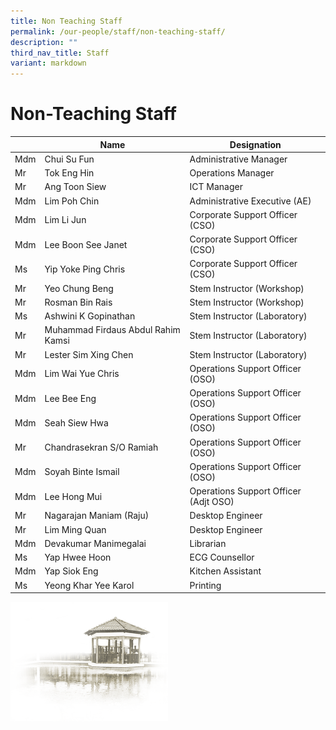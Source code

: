 ```yaml
---
title: Non Teaching Staff
permalink: /our-people/staff/non-teaching-staff/
description: ""
third_nav_title: Staff
variant: markdown
---
```

# **Non-Teaching Staff**

|  | Name | Designation |
| --- | --- | --- |
| Mdm | Chui Su Fun | Administrative Manager |
| Mr | Tok Eng Hin | Operations Manager |
| Mr | Ang Toon Siew | ICT Manager |
| Mdm | Lim Poh Chin | Administrative Executive (AE) |
| Mdm | Lim Li Jun&nbsp; | Corporate Support Officer (CSO)&nbsp; |
| Mdm | Lee Boon See Janet&nbsp; | Corporate Support Officer (CSO)&nbsp; |
| Ms | Yip Yoke Ping Chris | Corporate Support Officer (CSO)&nbsp; |
| Mr | Yeo Chung Beng | Stem Instructor (Workshop) |
| Mr | Rosman Bin Rais | Stem Instructor (Workshop) |
| Ms | Ashwini K Gopinathan | Stem Instructor (Laboratory) |
| Mr | Muhammad Firdaus Abdul Rahim Kamsi | Stem Instructor (Laboratory) |
| Mr | Lester Sim Xing Chen | Stem Instructor (Laboratory) |
| Mdm | Lim Wai Yue Chris | Operations Support Officer  (OSO) |
| Mdm | Lee Bee Eng | Operations Support Officer (OSO) |
| Mdm | Seah Siew Hwa | Operations Support Officer (OSO) |
| Mr | Chandrasekran S/O Ramiah | Operations Support Officer (OSO) |
| Mdm | Soyah Binte Ismail | Operations Support Officer (OSO) |
| Mdm | Lee Hong Mui | Operations Support Officer (Adjt OSO) |
| Mr | Nagarajan Maniam (Raju) | Desktop Engineer |
| Mr&nbsp; | Lim Ming Quan&nbsp; | Desktop Engineer&nbsp; |
| Mdm | Devakumar Manimegalai | Librarian |
| Ms | Yap Hwee Hoon&nbsp; | ECG Counsellor |
| Mdm | Yap Siok Eng&nbsp; | Kitchen Assistant |
| Ms | Yeong Khar Yee Karol&nbsp; | Printing |


<img src="/images/pavilion.png" style="width:50%">
